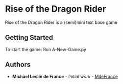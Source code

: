 # Rise of the Dragon Rider

Rise of the Dragon Rider is a (semi)mini text base game


## Getting Started

To start the game: Run A-New-Game.py


## Authors

* **Michael Leslie de France** - *Initial work* - [MdeFrance](https://github.com/MdeFrance)
